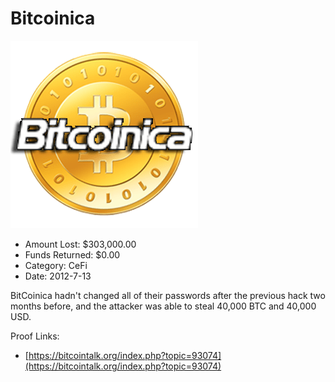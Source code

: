 # Bitcoinica
![Bitcoinica](/rektimages/Bitcoinica-2.png)
- Amount Lost: $303,000.00
- Funds Returned: $0.00
- Category: CeFi
- Date: 2012-7-13

BitCoinica hadn't changed all of their passwords after the previous hack two months before, and the attacker was able to steal 40,000 BTC and 40,000 USD.


Proof Links:
- [https://bitcointalk.org/index.php?topic=93074](https://bitcointalk.org/index.php?topic=93074)


